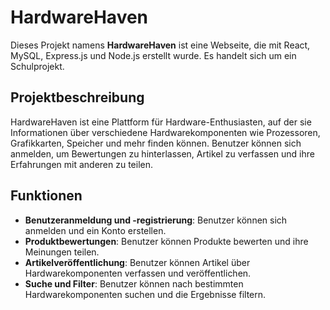 # HardwareHaven

Dieses Projekt namens **HardwareHaven** ist eine Webseite, die mit React, MySQL, Express.js und Node.js erstellt wurde. Es handelt sich um ein Schulprojekt.

## Projektbeschreibung

HardwareHaven ist eine Plattform für Hardware-Enthusiasten, auf der sie Informationen über verschiedene Hardwarekomponenten wie Prozessoren, Grafikkarten, Speicher und mehr finden können. Benutzer können sich anmelden, um Bewertungen zu hinterlassen, Artikel zu verfassen und ihre Erfahrungen mit anderen zu teilen.

## Funktionen

- **Benutzeranmeldung und -registrierung**: Benutzer können sich anmelden und ein Konto erstellen.
- **Produktbewertungen**: Benutzer können Produkte bewerten und ihre Meinungen teilen.
- **Artikelveröffentlichung**: Benutzer können Artikel über Hardwarekomponenten verfassen und veröffentlichen.
- **Suche und Filter**: Benutzer können nach bestimmten Hardwarekomponenten suchen und die Ergebnisse filtern.
